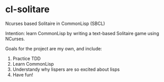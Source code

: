 cl-solitare
===========

Ncurses based Solitaire in CommonLisp (SBCL)

Intention: learn CommonLisp by writing a text-based Solitaire game using NCurses.  


Goals for the project are my own, and include:
1. Practice TDD
2. Learn CommonLisp
3. Understandy why lispers are so excited about lisps
4. Have fun!


